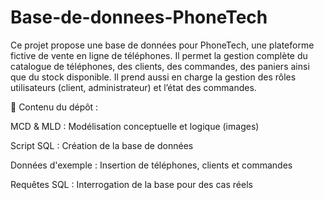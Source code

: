 # Base-de-donnees-PhoneTech

Ce projet propose une base de données pour PhoneTech, une plateforme fictive de vente en ligne de téléphones. Il permet la gestion complète du catalogue de téléphones, des clients, des commandes, des paniers ainsi que du stock disponible. Il prend aussi en charge la gestion des rôles utilisateurs (client, administrateur) et l’état des commandes.

📌 Contenu du dépôt :

MCD & MLD : Modélisation conceptuelle et logique (images)

Script SQL : Création de la base de données

Données d'exemple : Insertion de téléphones, clients et commandes

Requêtes SQL : Interrogation de la base pour des cas réels

